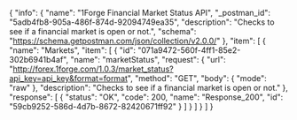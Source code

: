 {
  "info": {
    "name": "1Forge Financial Market Status API",
    "_postman_id": "5adb4fb8-905a-486f-874d-92094749ea35",
    "description": "Checks to see if a financial market is open or not.",
    "schema": "https://schema.getpostman.com/json/collection/v2.0.0/"
  },
  "item": [
    {
      "name": "Markets",
      "item": [
        {
          "id": "071a9472-560f-4ff1-85e2-302b6941b4af",
          "name": "marketStatus",
          "request": {
            "url": "http://forex.1forge.com/1.0.3/market_status?api_key=api_key&format=format",
            "method": "GET",
            "body": {
              "mode": "raw"
            },
            "description": "Checks to see if a financial market is open or not."
          },
          "response": [
            {
              "status": "OK",
              "code": 200,
              "name": "Response_200",
              "id": "59cb9252-586d-4d7b-8672-82420671ff92"
            }
          ]
        }
      ]
    }
  ]
}